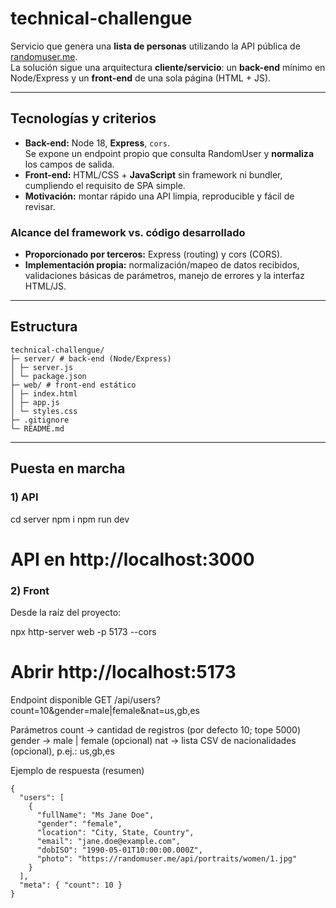 # technical-challengue

Servicio que genera una **lista de personas** utilizando la API pública de [randomuser.me](https://randomuser.me).  
La solución sigue una arquitectura **cliente/servicio**: un **back-end** mínimo en Node/Express y un **front-end** de una sola página (HTML + JS).

---

## Tecnologías y criterios

- **Back-end:** Node 18, **Express**, `cors`.  
  Se expone un endpoint propio que consulta RandomUser y **normaliza** los campos de salida.
- **Front-end:** HTML/CSS + **JavaScript** sin framework ni bundler, cumpliendo el requisito de SPA simple.
- **Motivación:** montar rápido una API limpia, reproducible y fácil de revisar.

### Alcance del framework vs. código desarrollado
- **Proporcionado por terceros:** Express (routing) y cors (CORS).
- **Implementación propia:** normalización/mapeo de datos recibidos, validaciones básicas de parámetros, manejo de errores y la interfaz HTML/JS.

---

## Estructura

```
technical-challengue/
├─ server/ # back-end (Node/Express)
│ ├─ server.js
│ └─ package.json
├─ web/ # front-end estático
│ ├─ index.html
│ ├─ app.js
│ └─ styles.css
├─ .gitignore
└─ README.md
```

---

## Puesta en marcha

### 1) API

cd server
npm i
npm run dev
# API en http://localhost:3000

### 2) Front
Desde la raíz del proyecto:

npx http-server web -p 5173 --cors
# Abrir http://localhost:5173


Endpoint disponible
GET /api/users?count=10&gender=male|female&nat=us,gb,es

Parámetros
count → cantidad de registros (por defecto 10; tope 5000)
gender → male | female (opcional)
nat → lista CSV de nacionalidades (opcional), p.ej.: us,gb,es

Ejemplo de respuesta (resumen)

```
{
  "users": [
    {
      "fullName": "Ms Jane Doe",
      "gender": "female",
      "location": "City, State, Country",
      "email": "jane.doe@example.com",
      "dobISO": "1990-05-01T10:00:00.000Z",
      "photo": "https://randomuser.me/api/portraits/women/1.jpg"
    }
  ],
  "meta": { "count": 10 }
}
```